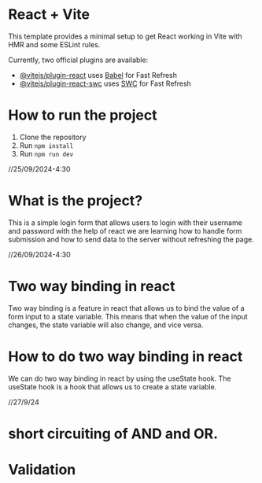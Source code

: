 # React + Vite

This template provides a minimal setup to get React working in Vite with HMR and some ESLint rules.

Currently, two official plugins are available:

- [@vitejs/plugin-react](https://github.com/vitejs/vite-plugin-react/blob/main/packages/plugin-react/README.md) uses [Babel](https://babeljs.io/) for Fast Refresh
- [@vitejs/plugin-react-swc](https://github.com/vitejs/vite-plugin-react-swc) uses [SWC](https://swc.rs/) for Fast Refresh

# How to run the project

1. Clone the repository
2. Run `npm install`
3. Run `npm run dev`

//25/09/2024-4:30

# What is the project?

This is a simple login form that allows users to login with their username and password with the help of react we are learning how to handle form submission and how to send data to the server without refreshing the page.


//26/09/2024-4:30

# Two way binding in react

Two way binding is a feature in react that allows us to bind the value of a form input to a state variable. This means that when the value of the input changes, the state variable will also change, and vice versa.

# How to do two way binding in react

We can do two way binding in react by using the useState hook. The useState hook is a hook that allows us to create a state variable.

//27/9/24

# short circuiting of AND and OR.

# Validation 


